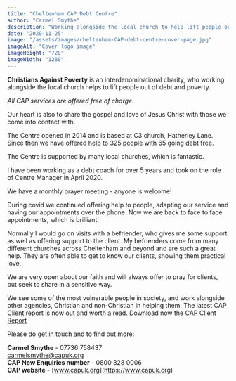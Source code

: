 ```yaml
---
title: "Cheltenham CAP Debt Centre"
author: "Carmel Smythe"
description: "Working alongside the local church to help lift people out of debt and poverty"
date: "2020-11-25"
image: "/assets/images/cheltenham-CAP-debt-centre-cover-page.jpg"
imageAlt: "Cover logo image"
imageHeight: "720"
imageWidth: "1280"
---
```


**Christians Against Poverty** is an interdenominational charity, who working alongside the local church helps to lift people out of debt and poverty.

_All CAP services are offered free of charge._

Our heart is also to share the gospel and love of Jesus Christ with those we come into contact with.

The Centre opened in 2014 and is based at C3 church, Hatherley Lane. Since then we have offered help to 325 people with 65 going debt free.

The Centre is supported by many local churches, which is fantastic.

I have been working as a debt coach for over 5 years and took on the role of Centre Manager in April 2020.

We have a monthly prayer meeting - anyone is welcome!

During covid we continued offering help to  people, adapting our service and having our appointments over the phone.
Now we are back to face to face appointments, which is brilliant!

Normally I would go on visits with a befriender, who gives me some support as well as offering support to the client. My befrienders come from many different churches across Cheltenham and beyond and are such a great help. They are often able to get to know our clients, showing them practical love.

We are very open about our faith and will always offer to pray for clients, but seek to share in a sensitive way.

We see some of the most vulnerable people in society, and work alongside other agencies, Christian and non-Christian in helping them. The latest CAP Client report is now out and worth a read. Download now the [CAP Client Report](https://capuk.org/downloads/general/Client-report-2021.pdf)

Please do get in touch and to find out more:

**Carmel Smythe** - 07736 758437  
[carmelsmythe@capuk.org](mail:carmelsmythe@capuk.org)  
**CAP New Enquiries number** - 0800 328 0006  
**CAP website** - [www.capuk.org](https://www.capuk.org)
